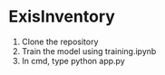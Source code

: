 # ExisInventory
1. Clone the repository
2. Train the model using training.ipynb
3. In cmd, type python app.py
